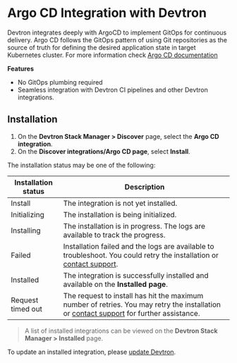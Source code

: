 # Argo CD Integration with Devtron
 
Devtron integrates deeply with ArgoCD to implement GitOps for continuous delivery. Argo CD follows the GitOps pattern of using Git repositories as the source of truth for defining the desired application state in target Kubernetes cluster. For more information check [Argo CD documentation](https://argo-cd.readthedocs.io/en/stable/)
 
**Features**

* No GitOps plumbing required
* Seamless integration with Devtron CI pipelines and other Devtron integrations.

## Installation

1. On the **Devtron Stack Manager > Discover** page, select the **Argo CD integration**.
2. On the **Discover integrations/Argo CD page**, select **Install**.
 
The installation status may be one of the following:
 
| Installation status | Description |
| --- | --- |
| Install | The integration is not yet installed. |
| Initializing | The installation is being initialized. |
| Installing | The installation is in progress. The logs are available to track the progress. |
| Failed | Installation failed and the logs are available to troubleshoot. You could retry the installation or [contact support](https://discord.devtron.ai/). |
| Installed | The integration is successfully installed and available on the **Installed page**. |
| Request timed out | The request to install has hit the maximum number of retries. You may retry the installation or [contact support](https://discord.devtron.ai/) for further assistance. |
 
> A list of installed integrations can be viewed on the **Devtron Stack Manager > Installed** page.
 
To update an installed integration, please [update Devtron](../setup/upgrade/upgrade-devtron-ui.md).
